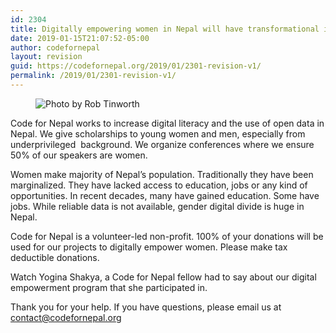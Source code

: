 ```yaml
---
id: 2304
title: Digitally empowering women in Nepal will have transformational impact on everybody. Please donate to help women
date: 2019-01-15T21:07:52-05:00
author: codefornepal
layout: revision
guid: https://codefornepal.org/2019/01/2301-revision-v1/
permalink: /2019/01/2301-revision-v1/
---
```

<figure class="wp-block-image"><img src="https://codefornepal.org/wp-content/uploads/2017/12/8901992145_52383af430_z.jpg" alt="Photo by Rob Tinworth" class="wp-image-2039" srcset="https://codefornepal.org/wp-content/uploads/2017/12/8901992145_52383af430_z.jpg 640w, https://codefornepal.org/wp-content/uploads/2017/12/8901992145_52383af430_z-300x210.jpg 300w" sizes="(max-width: 640px) 100vw, 640px" /></figure> 

<p class="has-drop-cap">
  Code for Nepal works to increase digital literacy and the use of open data in Nepal. We give scholarships to young women and men, especially from underprivileged &nbsp;background. We organize conferences where we ensure 50% of our speakers are women. <br />
</p>

Women make majority of Nepal’s population. Traditionally they have been marginalized. They have lacked access to education, jobs or any kind of opportunities. In recent decades, many have gained education. Some have jobs. While reliable data is not available, gender digital divide is huge in Nepal.  


Code for Nepal is a volunteer-led non-profit. 100% of your donations will be used for our projects to digitally empower women. Please make <g class="gr_ gr\_5 gr-alert gr\_spell gr\_inline\_cards gr\_run\_anim ContextualSpelling ins-del multiReplace" id="5" data-gr-id="5">tax deductible</g> donations.

Watch Yogina Shakya, a Code for Nepal fellow had to say about our digital empowerment program that she participated in.

Thank you for your help. If you have questions, please email us at contact@codefornepal.org